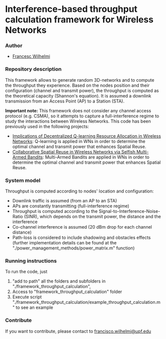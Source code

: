 # Interference-based throughput calculation framework for Wireless Networks
### Author
* [Francesc Wilhelmi](https://github.com/fwilhelmi)

### Repository description
This framework allows to generate random 3D-networks and to compute the throughput they experience. Based on the nodes position and their configuration (channel and transmit power), the throughput is computed as the theoretical capacity (Shannon's equation). It is assumed a downlink transmission from an Access Point (AP) to a Station (STA).

__Important note:__ This framework does not consider any channel access protocol (e.g. CSMA), so it attempts to capture a full-interference regime to study the interactions between Wireless Networks. This code has been previously used in the following projects:
* [Implications of Decentralized Q-learning Resource Allocation in Wireless Networks](https://github.com/wn-upf/decentralized_qlearning_resource_allocation_in_wns): Q-learning is applied in WNs in order to determine the optimal channel and transmit power that enhances Spatial Reuse.
* [Collaborative Spatial Reuse in Wireless Networks via Selfish Multi-Armed Bandits](https://github.com/wn-upf/Collaborative_SR_in_WNs_via_Selfish_MABs): Multi-Armed Bandits are applied in WNs in order to determine the optimal channel and transmit power that enhances Spatial Reuse.

### System model
Throughput is computed according to nodes' location and configuration:
* Downlink traffic is assumed (from an AP to an STA)
* APs are constantly transmitting (full-interference regime)
* Throughput is computed according to the Signal-to-Interference-Noise-Ratio (SINR), which depends on the transmit power, the distance and the interference
* Co-channel interference is assumed (20 dBm drop for each channel distance)
* Path-loss is considered to include shadowing and obstacles effects (further implementation details can be found at the "./power_management_methods/power_matrix.m" function)

### Running instructions
To run the code, just 
1) "add to path" all the folders and subfolders in "./framework_throughput_calculation", 
2) Access to "framework_throughput_calculation" folder
3) Execute script "./framework_throughput_calculation/example_throughput_calculation.m" to see an example

### Contribute

If you want to contribute, please contact to francisco.wilhelmi@upf.edu
